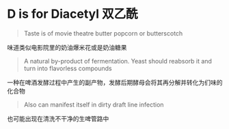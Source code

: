 # D is for Diacetyl 双乙酰

> Taste is of movie theatre butter popcorn or butterscotch

味道类似电影院里的奶油爆米花或是奶油糖果

> A natural by-product of fermentation. Yeast should reabsorb it and turn into flavorless compounds

一种在啤酒发酵过程中产生的副产物，发酵后期酵母会将其再分解并转化为们味的化合物

> Also can manifest itself in dirty draft line infection

也可能出现在清洗不干净的生啤管路中